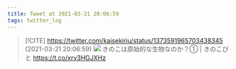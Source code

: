 ```yaml
---
title: Tweet at 2021-03-21 20:06:59
tags: twitter_log
---
```


> [!CITE] https://twitter.com/kaisekiriu/status/1373591965703438345 (2021-03-21 20:06:59)
> ![](https://twitter.com/kaisekiriu/status/1373591965703438345)
> きのこは原始的な生物なのか？① | きのこびと https://t.co/xrv3HGJXHz
